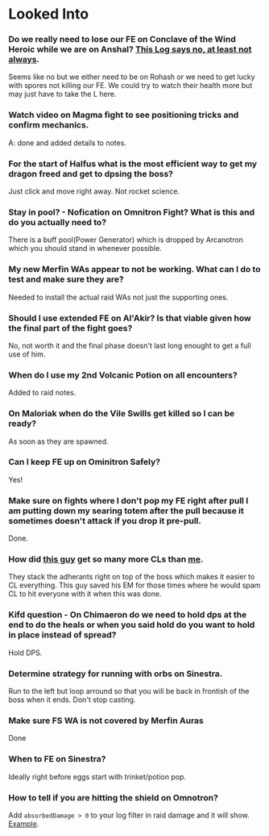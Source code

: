# Looked Into
### Do we really need to lose our FE on Conclave of the Wind Heroic while we are on Anshal? [This Log says no, at least not always](https://classic.warcraftlogs.com/reports/PpMwAm3yn8BfT6kN#fight=30&type=damage-done&translate=true&source=64&target=432).
Seems like no but we either need to be on Rohash or we need to get lucky with spores not killing our FE. We could try to watch their health more but may just have to take the L here. 

### Watch video on Magma fight to see positioning tricks and confirm mechanics.
A: done and added details to notes.  

### For the start of Halfus what is the most efficient way to get my dragon freed and get to dpsing the boss?
Just click and move right away. Not rocket science.

### Stay in pool? - Nofication on Omnitron Fight? What is this and do you actually need to?
There is a buff pool(Power Generator) which is dropped by Arcanotron which you should stand in whenever possible.

### My new Merfin WAs appear to not be working. What can I do to test and make sure they are?
Needed to install the actual raid WAs not just the supporting ones.

### Should I use extended FE on Al'Akir? Is that viable given how the final part of the fight goes?
No, not worth it and the final phase doesn't last long enought to get a full use of him.

### When do I use my 2nd Volcanic Potion on all encounters?
Added to raid notes.

### On Maloriak when do the Vile Swills get killed so I can be ready?
As soon as they are spawned.

### Can I keep FE up on Ominitron Safely?
Yes!

### Make sure on fights where I don't pop my FE right after pull I am putting down my searing totem after the pull because it sometimes doesn't attack if you drop it pre-pull.
Done.

### How did [this guy](https://classic.warcraftlogs.com/reports/YD9k4CfvG3hpmjbc#fight=20&type=damage-done&source=14) get so many more CLs than [me](https://classic.warcraftlogs.com/reports/khtLzGTJpK6m2vqN#fight=27&type=damage-done&source=20).
They stack the adherants right on top of the boss which makes it easier to CL everything. This guy saved his EM for those times where he would spam CL to hit everyone with it when this was done. 

### Kifd question - On Chimaeron do we need to hold dps at the end to do the heals or when you said hold do you want to hold in place instead of spread?
Hold DPS.

### Determine strategy for running with orbs on Sinestra.
Run to the left but loop arround so that you will be back in frontish of the boss when it ends. Don't stop casting.

### Make sure FS WA is not covered by Merfin Auras
Done

### When to FE on Sinestra?
Ideally right before eggs start with trinket/potion pop.

### How to tell if you are hitting the shield on Omnotron?
Add `absorbedDamage > 0` to your log filter in raid damage and it will show. [Example](https://classic.warcraftlogs.com/reports/t6FGWZrgThKv9xaM#fight=5&type=damage-done&pins=2%24Off%24%23244F4B%24expression%24%5E2%24Off%24%23909049%24expression%24absorbedDamage%20%3E%200).

